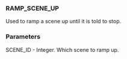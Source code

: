 ### RAMP\_SCENE\_UP

Used to ramp a scene up until it is told to stop.


### Parameters

SCENE\_ID - Integer. Which scene to ramp up.


